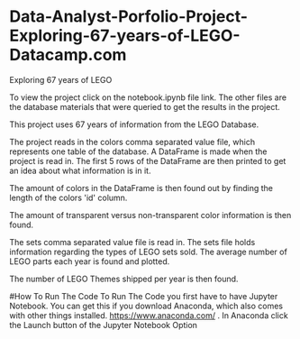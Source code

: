 # Data-Analyst-Porfolio-Project-Exploring-67-years-of-LEGO-Datacamp.com
 Exploring 67 years of LEGO

To view the project click on the  notebook.ipynb file link. The other files are the database materials that were queried to get the results in the project.

This project uses 67 years of information from the LEGO Database.

The project reads in the colors comma separated value file, which represents one table of the database.
A DataFrame is made when the project is read in. The first 5 rows of the DataFrame are then printed to get an idea about
what information is in it.

The amount of colors in the DataFrame is then found out by finding the length of the colors 'id' column.

The amount of transparent versus non-transparent color information is then found.

The sets comma separated value file is read in.  The sets file holds information regarding the types of LEGO sets sold.
The average number of LEGO parts each year is  found and plotted.

The number of LEGO Themes shipped per year is then found.

#How To Run The Code
To Run The Code you first have to have Jupyter Notebook. You can get this if you download Anaconda, which also comes with other
things installed. https://www.anaconda.com/ . In Anaconda click the Launch button of the Jupyter Notebook Option
